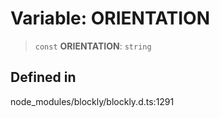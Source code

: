 # Variable: ORIENTATION

> `const` **ORIENTATION**: `string`

## Defined in

node_modules/blockly/blockly.d.ts:1291
